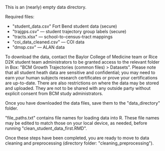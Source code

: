 This is an (nearly) empty data directory.

Required files:
   - "student_data.csv" Fort Bend student data (secure)
   - "trajgps.csv" — student trajectory group labels (secure)
   - "tracts.xlsx" — school-to-census-tract mappings
   - "coi_data_cleaned.csv" — COI data
   - "dmsp.csv" — ALAN data

To download the data, contact the Baylor College of Medicine team or Rice D2K student team administrators to be granted access to the relevant folder in Box: "BCM Growth Trajectories (common files) > Datasets". Please note that all student heath data are sensitive and confidential; you may need to earn your human subjects research certificates or prove your certifications are up-to-date. There are also restrictions on where the data may be stored and uploaded. They are not to be shared with any outside party without explicit consent from BCM study administrators.

Once you have downloaded the data files, save them to the "data_directory" folder.

"file_paths.txt" contains file names for loading data into R. These file names may be edited to match those on your local device, as needed, before running "clean_student_data_first.RMD". 

Once these steps have been completed, you are ready to move to data cleaning and preprocessing (directory folder: "cleaning_preprocessing").